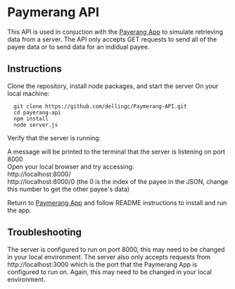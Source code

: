 # Paymerang API

This API is used in conjuction with the [Payerang App](https://github.com/dellingc/paymerang-app) to simulate retrieving data from a server. The API only accepts GET requests to send all of the payee data or to send data for an indidual payee.

## Instructions
Clone the repository, install node packages, and start the server
On your local machine:
```
  git clone https://github.com/dellingc/Paymerang-API.git
  cd payerang-api
  npm install
  node server.js
```

Verify that the server is running:

A message will be printed to the terminal that the server is listening on port 8000  
Open your local browser and try accessing:  
    http://localhost:8000/  
    http://localhost:8000/0 (the 0 is the index of the payee in the JSON, change this number to get the other payee's data)
    
Return to [Paymerang App](https://github.com/dellingc/paymerang-app) and follow README instructions to install and run the app.


## Troubleshooting
The server is configured to run on port 8000, this may need to be changed in your local environment. The server also only accepts requests from http://localhost:3000 which is the port that the Paymerang App is configured to run on. Again, this may need to be changed in your local environment.
